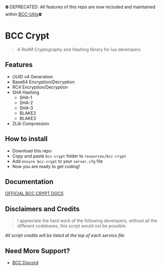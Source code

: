 ⛔️ DEPRECATED: All features of this repo are now included and maintained within [BCC-Utils](https://github.com/BryceCanyonCounty/bcc-utils)⛔️

# BCC Crypt
> A RedM Cryptography and Hashing library for lua developers

## Features
- UUID v4 Generation
- Base64 Encryption/Decryption
- RC4 Encryption/Decryption
- SHA Hashing
    - SHA-1
    - SHA-2
    - SHA-3
    - BLAKE2
    - BLAKE3
- ZLib Compression

## How to install
* Download this repo
* Copy and paste `bcc-crypt` folder to `resources/bcc-crypt`
* Add `ensure bcc-crypt` to your `server.cfg` file
* Now you are ready to get coding!

## Documentation
[OFFICIAL BCC CRYPT DOCS](https://github.com/BryceCanyonCounty/bcc-crypt/wiki)

## Disclaimers and Credits
> I appreciate the hard work of the following developers, without all the different codebases, this script would not be possible.

_All script credits will be listed at the top of each service file_

## Need More Support?
- [BCC Discord](https://discord.gg/cQMJaTqcqJ)
